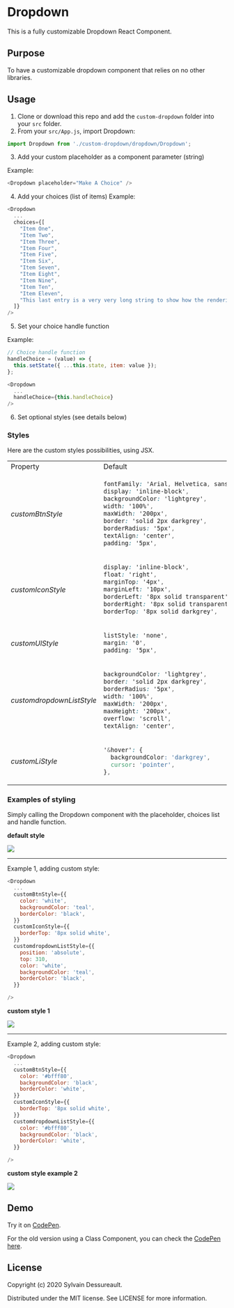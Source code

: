 # Dropdown

This is a fully customizable Dropdown React Component.

## Purpose

To have a customizable dropdown component that relies on no other libraries.

## Usage

1. Clone or download this repo and add the `custom-dropdown` folder into your `src` folder.
2. From your `src/App.js`, import Dropdown:

```javascript
import Dropdown from './custom-dropdown/dropdown/Dropdown';
```

3. Add your custom placeholder as a component parameter (string)

Example:

```javascript
<Dropdown placeholder="Make A Choice" />
```

4. Add your choices (list of items)
   Example:

```javascript
<Dropdown
  ...
  choices={[
    "Item One",
    "Item Two",
    "Item Three",
    "Item Four",
    "Item Five",
    "Item Six",
    "Item Seven",
    "Item Eight",
    "Item Nine",
    "Item Ten",
    "Item Eleven",
    "This last entry is a very very long string to show how the rendering is within the dropdown",
  ]}
/>
```

5. Set your choice handle function

Example:

```javascript
// Choice handle function
handleChoice = (value) => {
  this.setState({ ...this.state, item: value });
};

<Dropdown
  ...
  handleChoice={this.handleChoice}
/>
```

6. Set optional styles (see details below)

### Styles

Here are the custom styles possibilities, using JSX.

<table>
<tr>
<td> Property </td> <td> Default </td>
</tr>
<tr>
<td> <em>customBtnStyle</em> </td>
<td>

```css
fontFamily: 'Arial, Helvetica, sans-serif',
display: 'inline-block',
backgroundColor: 'lightgrey',
width: '100%',
maxWidth: '200px',
border: 'solid 2px darkgrey',
borderRadius: '5px',
textAlign: 'center',
padding: '5px',
```

</td>
</tr>
<tr>
<td> <em>customIconStyle</em> </td>
<td>

```css
display: 'inline-block',
float: 'right',
marginTop: '4px',
marginLeft: '10px',
borderLeft: '8px solid transparent',
borderRight: '8px solid transparent',
borderTop: '8px solid darkgrey',
```

</td>
</tr>
<tr>
<td> <em>customUlStyle</em> </td>
<td>

```css
listStyle: 'none',
margin: '0',
padding: '5px',
```

</td>
</tr>
<tr>
<td> <em>customdropdownListStyle</em> </td>
<td>

```css
backgroundColor: 'lightgrey',
border: 'solid 2px darkgrey',
borderRadius: '5px',
width: '100%',
maxWidth: '200px',
maxHeight: '200px',
overflow: 'scroll',
textAlign: 'center',

```

</td>
</tr>
<tr>
<td> <em>customLiStyle</em> </td>
<td>

```css
'&hover': {
  backgroundColor: 'darkgrey',
  cursor: 'pointer',
},
```

</td>
</tr>
</table>

### Examples of styling

Simply calling the Dropdown component with the placeholder, choices list and handle function.

**default style**

![](https://github.com/syldess/images-for-react-components-showcase/blob/main/custom-dropdown/default.gif)

---

Example 1, adding custom style:

```javascript
<Dropdown
  ...
  customBtnStyle={{
    color: 'white',
    backgroundColor: 'teal',
    borderColor: 'black',
  }}
  customIconStyle={{
    borderTop: '8px solid white',
  }}
  customdropdownListStyle={{
    position: 'absolute',
    top: 310,
    color: 'white',
    backgroundColor: 'teal',
    borderColor: 'black',
  }}

/>
```

**custom style 1**

![](https://github.com/syldess/images-for-react-components-showcase/blob/main/custom-dropdown/custom1.gif)

---

Example 2, adding custom style:

```javascript
<Dropdown
  ...
  customBtnStyle={{
    color: '#bfff80',
    backgroundColor: 'black',
    borderColor: 'white',
  }}
  customIconStyle={{
    borderTop: '8px solid white',
  }}
  customdropdownListStyle={{
    color: '#bfff80',
    backgroundColor: 'black',
    borderColor: 'white',
  }}

/>
```

**custom style example 2**

![](https://github.com/syldess/images-for-react-components-showcase/blob/main/custom-dropdown/custom2.gif)

## Demo

Try it on [CodePen](https://codepen.io/sylvaindessureault/full/LYgKVWV).

For the old version using a Class Component, you can check the [CodePen here](https://codepen.io/sylvaindessureault/pen/MWPapgb).

## License

Copyright (c) 2020 Sylvain Dessureault.

Distributed under the MIT license. See LICENSE for more information.
